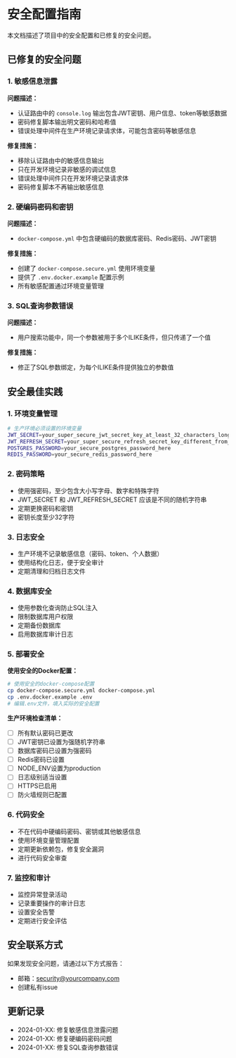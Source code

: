 # 安全配置指南

本文档描述了项目中的安全配置和已修复的安全问题。

## 已修复的安全问题

### 1. 敏感信息泄露

**问题描述：**
- 认证路由中的 `console.log` 输出包含JWT密钥、用户信息、token等敏感数据
- 密码修复脚本输出明文密码和哈希值
- 错误处理中间件在生产环境记录请求体，可能包含密码等敏感信息

**修复措施：**
- 移除认证路由中的敏感信息输出
- 只在开发环境记录非敏感的调试信息
- 错误处理中间件只在开发环境记录请求体
- 密码修复脚本不再输出敏感信息

### 2. 硬编码密码和密钥

**问题描述：**
- `docker-compose.yml` 中包含硬编码的数据库密码、Redis密码、JWT密钥

**修复措施：**
- 创建了 `docker-compose.secure.yml` 使用环境变量
- 提供了 `.env.docker.example` 配置示例
- 所有敏感配置通过环境变量管理

### 3. SQL查询参数错误

**问题描述：**
- 用户搜索功能中，同一个参数被用于多个ILIKE条件，但只传递了一个值

**修复措施：**
- 修正了SQL参数绑定，为每个ILIKE条件提供独立的参数值

## 安全最佳实践

### 1. 环境变量管理

```bash
# 生产环境必须设置的环境变量
JWT_SECRET=your_super_secure_jwt_secret_key_at_least_32_characters_long
JWT_REFRESH_SECRET=your_super_secure_refresh_secret_key_different_from_jwt_secret
POSTGRES_PASSWORD=your_secure_postgres_password_here
REDIS_PASSWORD=your_secure_redis_password_here
```

### 2. 密码策略

- 使用强密码，至少包含大小写字母、数字和特殊字符
- JWT_SECRET 和 JWT_REFRESH_SECRET 应该是不同的随机字符串
- 定期更换密码和密钥
- 密钥长度至少32字符

### 3. 日志安全

- 生产环境不记录敏感信息（密码、token、个人数据）
- 使用结构化日志，便于安全审计
- 定期清理和归档日志文件

### 4. 数据库安全

- 使用参数化查询防止SQL注入
- 限制数据库用户权限
- 定期备份数据库
- 启用数据库审计日志

### 5. 部署安全

**使用安全的Docker配置：**
```bash
# 使用安全的docker-compose配置
cp docker-compose.secure.yml docker-compose.yml
cp .env.docker.example .env
# 编辑.env文件，填入实际的安全配置
```

**生产环境检查清单：**
- [ ] 所有默认密码已更改
- [ ] JWT密钥已设置为强随机字符串
- [ ] 数据库密码已设置为强密码
- [ ] Redis密码已设置
- [ ] NODE_ENV设置为production
- [ ] 日志级别适当设置
- [ ] HTTPS已启用
- [ ] 防火墙规则已配置

### 6. 代码安全

- 不在代码中硬编码密码、密钥或其他敏感信息
- 使用环境变量管理配置
- 定期更新依赖包，修复安全漏洞
- 进行代码安全审查

### 7. 监控和审计

- 监控异常登录活动
- 记录重要操作的审计日志
- 设置安全告警
- 定期进行安全评估

## 安全联系方式

如果发现安全问题，请通过以下方式报告：
- 邮箱：security@yourcompany.com
- 创建私有issue

## 更新记录

- 2024-01-XX: 修复敏感信息泄露问题
- 2024-01-XX: 修复硬编码密码问题
- 2024-01-XX: 修复SQL查询参数错误